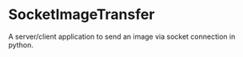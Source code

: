 # SocketImageTransfer
A server/client application to send an image via socket connection in python.
